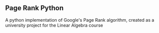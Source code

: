 ## Page Rank Python

A python implementation of Google's Page Rank algorithm, created as a university project for the Linear Algebra course

